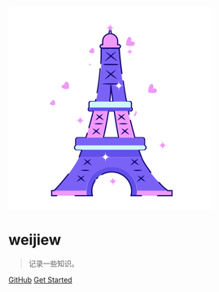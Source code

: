 ![logo](_media/icon.svg)

# weijiew

> 记录一些知识。


[GitHub](https://github.com/weijiew/klog)
[Get Started](#knowledge-log)
